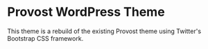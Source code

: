 # Provost WordPress Theme

This theme is a rebuild of the existing Provost theme using Twitter's Bootstrap
CSS framework.
